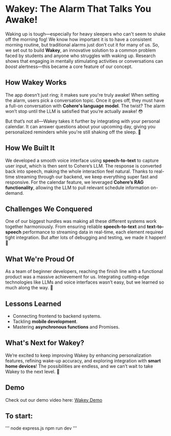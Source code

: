 # Wakey: The Alarm That Talks You Awake!

Waking up is tough—especially for heavy sleepers who can't seem to shake off the morning fog! We know how important it is to have a consistent morning routine, but traditional alarms just don’t cut it for many of us. So, we set out to build **Wakey**, an innovative solution to a common problem faced by students and anyone who struggles with waking up. Research shows that engaging in mentally stimulating activities or conversations can *boost* alertness—this became a core feature of our concept.

## How Wakey Works

The app doesn’t just ring; it makes sure you're truly awake! When setting the alarm, users pick a conversation topic. Once it goes off, they must have a full-on conversation with **Cohere's language model**. The twist? The alarm won’t stop until the LLM is satisfied that you’re actually awake! 😳

But that’s not all—Wakey takes it further by integrating with your personal calendar. It can answer questions about your upcoming day, giving you personalized reminders while you're still shaking off the sleep. 📅

## How We Built It

We developed a smooth voice interface using **speech-to-text** to capture user input, which is then sent to Cohere’s LLM. The response is converted back into speech, making the whole interaction feel natural. Thanks to real-time streaming through our backend, we keep everything super fast and responsive. For the calendar feature, we leveraged **Cohere’s RAG functionality**, allowing the LLM to pull relevant schedule information on-demand.

## Challenges We Conquered

One of our biggest hurdles was making all these different systems work together harmoniously. From ensuring reliable **speech-to-text** and **text-to-speech** performance to streaming data in real-time, each element required tight integration. But after lots of debugging and testing, we made it happen! 💪

## What We're Proud Of

As a team of beginner developers, reaching the finish line with a functional product was a massive achievement for us. Integrating cutting-edge technologies like LLMs and voice interfaces wasn’t easy, but we learned so much along the way. 🚀

## Lessons Learned

- Connecting frontend to backend systems.
- Tackling **mobile development**.
- Mastering **asynchronous functions** and Promises.

## What's Next for Wakey?

We’re excited to keep improving Wakey by enhancing personalization features, refining wake-up accuracy, and exploring integration with **smart home devices**! The possibilities are endless, and we can’t wait to take Wakey to the next level. 🎯

## Demo

Check out our demo video here: [Wakey Demo](https://youtu.be/4IO9Fpi7GPs)

## To start:
'''
node express.js
npm run dev
'''
